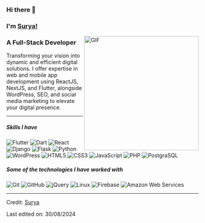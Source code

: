 ### Hi there 👋 
### I'm [Surya!](https://github.com/thesurjo)

<img align="right" alt="GIF" height="300px" src="https://i.imgur.com/Qsr1aQY.png" />

### A Full-Stack Developer


Transforming your vision into dynamic and efficient digital solutions. I offer expertise in web and mobile app development using ReactJS, NextJS, and Flutter, alongside WordPress, SEO, and social media marketing to elevate your digital presence.

---

##### Skills I have

![Flutter](https://img.shields.io/badge/-Flutter-000000?style=flat&logo=flutter)
![Dart](https://img.shields.io/badge/-Dart-000000?style=flat&logo=Dart)
![React](https://img.shields.io/badge/-React-000000?style=flat&logo=react)
![Django](https://img.shields.io/badge/-Django-000000?style=flat&logo=django)
![Flask](https://img.shields.io/badge/-Flask-000000?style=flat&logo=Flask)
![Python](https://img.shields.io/badge/-Python-000000?style=flat&logo=python)
![WordPress](https://img.shields.io/badge/-WordPress-000000?style=flat&logo=wordpress)
![HTML5](https://img.shields.io/badge/-HTML5-000000?style=flat&logo=HTML5)
![CSS3](https://img.shields.io/badge/-CSS3-000000?style=flat&logo=CSS3)
![JavaScript](https://img.shields.io/badge/-JavaScript-000000?style=flat&logo=JavaScript)
![PHP](https://img.shields.io/badge/-PHP-000000?style=flat&logo=PHP)
![PostgraSQL](https://img.shields.io/badge/-PostgraSQL-000000?style=flat&logo=postgresql)

##### Some of the technologies I have worked with

![Git](https://img.shields.io/badge/-Git-222222?style=flat&logo=git&logoColor=F05032)
![GitHub](https://img.shields.io/badge/-GitHub-222222?style=flat&logo=github&logoColor=181717)
![jQuery](https://img.shields.io/badge/-jQuery-222222?style=flat&logo=jQuery&logoColor=0769AD)
![Linux](https://img.shields.io/badge/-Linux-222222?style=flat&logo=linux&logoColor=FCC624)
![Firebase](https://img.shields.io/badge/Firebase-222222?style=flat-square&logo=firebase)
![Amazon Web Services](https://img.shields.io/badge/-Amazon%20Web%20Services-222222?style=flat-square&logo=Amazon-Web-Service)
<br/>

---

Credit: [Surya](https://github.com/thesurjo)

Last edited on: 30/08/2024
